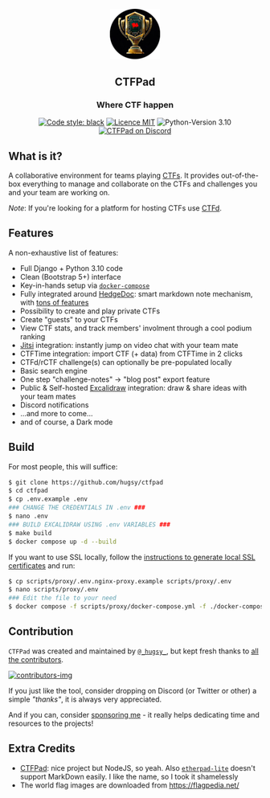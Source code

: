 <p align="center">
  <img alt="Logo" src="static/images/new_logo_circle.png" width=20%>
</p>

<h2 align="center"><b>CTFPad</b></h2>
<h3 align="center">Where CTF happen</h3>

<p align="center">
  <a href="https://github.com/psf/black"><img alt="Code style: black" src="https://img.shields.io/badge/code%20style-black-000000.svg"></a>
  <a href="https://github.com/hugsy/ctfpad/blob/master/LICENSE"><img alt="Licence MIT" src="https://img.shields.io/packagist/l/doctrine/orm.svg?maxAge=2592000?style=plastic"></a>
  <img alt="Python-Version 3.10" src="https://img.shields.io/badge/Python-3.10-brightgreen">
  <a href="https://discord.gg/fYsAjvsdQT"><img alt="CTFPad on Discord" src="https://img.shields.io/badge/Discord-CTFPad-purple"></a>
</p>

## What is it?

A collaborative environment for teams playing [CTFs](https://en.wikipedia.org/wiki/Wargame_(hacking)). It provides out-of-the-box everything to manage and collaborate on the CTFs and challenges you and your team are working on.

_Note_: If you're looking for a platform for hosting CTFs use [CTFd](https://github.com/ctfd/ctfd).


## Features

A non-exhaustive list of features:

 - Full Django + Python 3.10 code
 - Clean (Bootstrap 5+) interface
 - Key-in-hands setup via [`docker-compose`](https://docs.docker.com/compose)
 - Fully integrated around [HedgeDoc](https://github.com/hedgedoc/hedgedoc): smart markdown note mechanism, with [tons of features](https://demo.hedgedoc.org/features)
 - Possibility to create and play private CTFs
 - Create "guests" to your CTFs
 - View CTF stats, and track members' involment through a cool podium ranking
 - [Jitsi](https://meet.jit.si) integration: instantly jump on video chat with your team mate
 - CTFTime integration: import CTF (+ data) from CTFTime in 2 clicks
 - CTFd/rCTF challenge(s) can optionally be pre-populated locally
 - Basic search engine
 - One step "challenge-notes" → "blog post" export feature
 - Public & Self-hosted [Excalidraw](https://github.com/excalidraw/excalidraw) integration: draw & share ideas with your team mates
 - Discord notifications
 - ...and more to come...
 - and of course, a Dark mode


## Build


For most people, this will suffice:

```bash
$ git clone https://github.com/hugsy/ctfpad
$ cd ctfpad
$ cp .env.example .env
### CHANGE THE CREDENTIALS IN .env ###
$ nano .env
### BUILD EXCALIDRAW USING .env VARIABLES ###
$ make build
$ docker compose up -d --build
```

If you want to use SSL locally, follow the [instructions to generate local SSL certificates](./conf/certs/README.md)
and run:

```bash
$ cp scripts/proxy/.env.nginx-proxy.example scripts/proxy/.env
$ nano scripts/proxy/.env
### Edit the file to your need
$ docker compose -f scripts/proxy/docker-compose.yml -f ./docker-compose.yml up -d --build
```


## Contribution

`CTFPad` was created and maintained by [`@_hugsy_`](https://twitter.com/_hugsy_), but kept fresh thanks to [all the contributors](https://github.com/hugsy/ctfpad/graphs/contributors).

[ ![contributors-img](https://contrib.rocks/image?repo=hugsy/ctfpad) ](https://github.com/hugsy/ctfpad/graphs/contributors)


If you just like the tool, consider dropping on Discord (or Twitter or other) a simple *"thanks"*, it is always very appreciated.

And if you can, consider [sponsoring me](https://github.com/hugsy/sponsors) - it really helps dedicating time and resources to the projects!


## Extra Credits

- [CTFPad](https://github.com/StratumAuhuur/CTFPad): nice project but NodeJS, so yeah. Also [`etherpad-lite`](https://yopad.eu) doesn't support MarkDown easily. I like the name, so I took it shamelessly
- The world flag images are downloaded from https://flagpedia.net/
